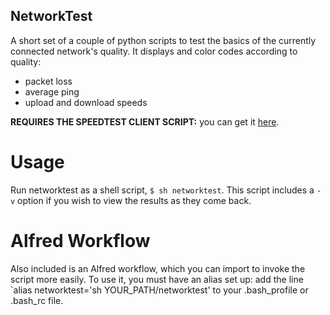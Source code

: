 NetworkTest
----------------------
A short set of a couple of python scripts to test the basics of the currently connected network's quality.
It displays and color codes according to quality:
- packet loss
- average ping
- upload and download speeds

**REQUIRES THE SPEEDTEST CLIENT SCRIPT:**
you can get it [here](https://github.com/sivel/speedtest-cli).

Usage
=======
Run networktest as a shell script, `$ sh networktest`.
This script includes a `-v` option if you wish to view the results as they come back.

Alfred Workflow
=======
Also included is an Alfred workflow, which you can import to invoke the script more easily. To use it, you must have an alias set up: add the line `alias networktest='sh YOUR_PATH/networktest' to your .bash_profile or .bash_rc file.